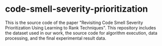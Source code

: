 # code-smell-severity-prioritization
This is the source code of the paper "Revisiting Code Smell Severity Prioritization Using Learning to Rank Techniques". This repository includes the dataset used in our work, the source code for algorithm execution, data processing, and the final experimental result data.

